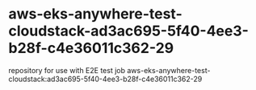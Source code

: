 # aws-eks-anywhere-test-cloudstack-ad3ac695-5f40-4ee3-b28f-c4e36011c362-29
repository for use with E2E test job aws-eks-anywhere-test-cloudstack:ad3ac695-5f40-4ee3-b28f-c4e36011c362-29
